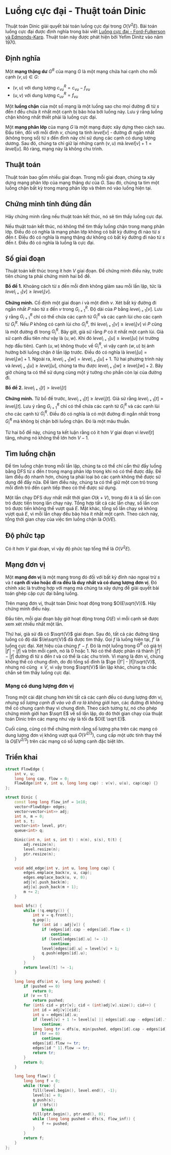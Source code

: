 # Luồng cực đại - Thuật toán Dinic

Thuật toán Dinic giải quyết bài toán luồng cực đại trong $O(V^2E)$. Bài toán luồng cực đại được định nghĩa trong bài viết [Luồng cực đại - Ford-Fulkerson và Edmonds-Karp](edmonds_karp.md). Thuật toán này được phát hiện bởi Yefim Dinitz vào năm 1970.

## Định nghĩa

Một **mạng thặng dư** $G^R$ của mạng $G$ là một mạng chứa hai cạnh cho mỗi cạnh $(v, u)\in G$:<br>

- $(v, u)$ với dung lượng $c_{vu}^R = c_{vu} - f_{vu}$
- $(u, v)$ với dung lượng $c_{uv}^R = f_{vu}$

Một **luồng chặn** của một số mạng là một luồng sao cho mọi đường đi từ $s$ đến $t$ đều chứa ít nhất một cạnh bị bão hòa bởi luồng này. Lưu ý rằng luồng chặn không nhất thiết phải là luồng cực đại.

Một **mạng phân lớp** của mạng $G$ là một mạng được xây dựng theo cách sau. Đầu tiên, đối với mỗi đỉnh $v$, chúng ta tính $level[v]$ - đường đi ngắn nhất (không trọng số) từ $s$ đến đỉnh này chỉ sử dụng các cạnh có dung lượng dương. Sau đó, chúng ta chỉ giữ lại những cạnh $(v, u)$ mà $level[v] + 1 = level[u]$. Rõ ràng, mạng này là không chu trình.

## Thuật toán

Thuật toán bao gồm nhiều giai đoạn. Trong mỗi giai đoạn, chúng ta xây dựng mạng phân lớp của mạng thặng dư của $G$. Sau đó, chúng ta tìm một luồng chặn bất kỳ trong mạng phân lớp và thêm nó vào luồng hiện tại.

## Chứng minh tính đúng đắn

Hãy chứng minh rằng nếu thuật toán kết thúc, nó sẽ tìm thấy luồng cực đại.

Nếu thuật toán kết thúc, nó không thể tìm thấy luồng chặn trong mạng phân lớp. Điều đó có nghĩa là mạng phân lớp không có bất kỳ đường đi nào từ $s$ đến $t$. Điều đó có nghĩa là mạng thặng dư không có bất kỳ đường đi nào từ $s$ đến $t$. Điều đó có nghĩa là luồng là cực đại.

## Số giai đoạn

Thuật toán kết thúc trong ít hơn $V$ giai đoạn. Để chứng minh điều này, trước tiên chúng ta phải chứng minh hai bổ đề.

**Bổ đề 1.** Khoảng cách từ $s$ đến mỗi đỉnh không giảm sau mỗi lần lặp, tức là $level_{i+1}[v] \ge level_i[v]$.

**Chứng minh.** Cố định một giai đoạn $i$ và một đỉnh $v$. Xét bất kỳ đường đi ngắn nhất $P$ nào từ $s$ đến $v$ trong $G_{i+1}^R$. Độ dài của $P$ bằng $level_{i+1}[v]$. Lưu ý rằng $G_{i+1}^R$ chỉ có thể chứa các cạnh từ $G_i^R$ và các cạnh lùi cho các cạnh từ $G_i^R$. Nếu $P$ không có cạnh lùi cho $G_i^R$, thì $level_{i+1}[v] \ge level_i[v]$ vì $P$ cũng là một đường đi trong $G_i^R$. Bây giờ, giả sử rằng $P$ có ít nhất một cạnh lùi. Giả sử cạnh đầu tiên như vậy là $(u, w)$. Khi đó $level_{i+1}[u] \ge level_i[u]$ (vì trường hợp đầu tiên). Cạnh $(u, w)$ không thuộc về $G_i^R$, vì vậy cạnh $(w, u)$ bị ảnh hưởng bởi luồng chặn ở lần lặp trước. Điều đó có nghĩa là $level_i[u] = level_i[w] + 1$. Ngoài ra, $level_{i+1}[w] = level_{i+1}[u] + 1$. Từ hai phương trình này và $level_{i+1}[u] \ge level_i[u]$, chúng ta thu được $level_{i+1}[w] \ge level_i[w] + 2$. Bây giờ chúng ta có thể sử dụng cùng một ý tưởng cho phần còn lại của đường đi.

**Bổ đề 2.** $level_{i+1}[t] > level_i[t]$

**Chứng minh.** Từ bổ đề trước, $level_{i+1}[t] \ge level_i[t]$. Giả sử rằng $level_{i+1}[t] = level_i[t]$. Lưu ý rằng $G_{i+1}^R$ chỉ có thể chứa các cạnh từ $G_i^R$ và các cạnh lùi cho các cạnh từ $G_i^R$. Điều đó có nghĩa là có một đường đi ngắn nhất trong $G_i^R$ mà không bị chặn bởi luồng chặn. Đó là một mâu thuẫn.

Từ hai bổ đề này, chúng ta kết luận rằng có ít hơn $V$ giai đoạn vì $level[t]$ tăng, nhưng nó không thể lớn hơn $V - 1$.

## Tìm luồng chặn

Để tìm luồng chặn trong mỗi lần lặp, chúng ta có thể chỉ cần thử đẩy luồng bằng DFS từ $s$ đến $t$ trong mạng phân lớp trong khi nó có thể được đẩy. Để làm điều đó nhanh hơn, chúng ta phải loại bỏ các cạnh không thể được sử dụng để đẩy nữa. Để làm điều này, chúng ta có thể giữ một con trỏ trong mỗi đỉnh trỏ đến cạnh tiếp theo có thể được sử dụng.

Một lần chạy DFS duy nhất mất thời gian $O(k+V)$, trong đó $k$ là số lần con trỏ được tiến trong lần chạy này. Tổng hợp tất cả các lần chạy, số lần con trỏ được tiến không thể vượt quá $E$. Mặt khác, tổng số lần chạy sẽ không vượt quá $E$, vì mỗi lần chạy đều bão hòa ít nhất một cạnh. Theo cách này, tổng thời gian chạy của việc tìm luồng chặn là $O(VE)$.

## Độ phức tạp

Có ít hơn $V$ giai đoạn, vì vậy độ phức tạp tổng thể là $O(V^2E)$.

## Mạng đơn vị

Một **mạng đơn vị** là một mạng trong đó đối với bất kỳ đỉnh nào ngoại trừ $s$ và $t$ **cạnh đi vào hoặc đi ra đều là duy nhất và có dung lượng đơn vị**. Đó chính xác là trường hợp với mạng mà chúng ta xây dựng để giải quyết bài toán ghép cặp cực đại bằng luồng.

Trên mạng đơn vị, thuật toán Dinic hoạt động trong $O(E\sqrt{V})$. Hãy chứng minh điều này.

Đầu tiên, mỗi giai đoạn bây giờ hoạt động trong $O(E)$ vì mỗi cạnh sẽ được xem xét nhiều nhất một lần.

Thứ hai, giả sử đã có $\sqrt{V}$ giai đoạn. Sau đó, tất cả các đường tăng luồng có độ dài $\le\sqrt{V}$ đã được tìm thấy. Gọi $f$ là luồng hiện tại, $f'$ là luồng cực đại. Xét hiệu của chúng $f' - f$. Đó là một luồng trong $G^R$ có giá trị $|f'| - |f|$ và trên mỗi cạnh, nó là $0$ hoặc $1$. Nó có thể được phân rã thành $|f'| - |f|$ đường đi từ $s$ đến $t$ và có thể là các chu trình. Vì mạng là đơn vị, chúng không thể có chung đỉnh, do đó tổng số đỉnh là $\ge (|f'| - |f|)\sqrt{V}$, nhưng nó cũng $\le V$, vì vậy trong $\sqrt{V}$ lần lặp khác, chúng ta chắc chắn sẽ tìm thấy luồng cực đại.

### Mạng có dung lượng đơn vị

Trong một cài đặt chung hơn khi tất cả các cạnh đều có dung lượng đơn vị, _nhưng số lượng cạnh đi vào và đi ra là không giới hạn_, các đường đi không thể có chung cạnh thay vì chung đỉnh. Theo cách tương tự, nó cho phép chứng minh giới hạn $\sqrt E$ về số lần lặp, do đó thời gian chạy của thuật toán Dinic trên các mạng như vậy là tối đa $O(E \sqrt E)$.

Cuối cùng, cũng có thể chứng minh rằng số lượng pha trên các mạng có dung lượng đơn vị không vượt quá $O(V^{2/3})$, cung cấp một ước tính thay thế là $O(EV^{2/3})$ trên các mạng có số lượng cạnh đặc biệt lớn.

## Triển khai

```{.cpp file=dinic}
struct FlowEdge {
    int v, u;
    long long cap, flow = 0;
    FlowEdge(int v, int u, long long cap) : v(v), u(u), cap(cap) {}
};

struct Dinic {
    const long long flow_inf = 1e18;
    vector<FlowEdge> edges;
    vector<vector<int>> adj;
    int n, m = 0;
    int s, t;
    vector<int> level, ptr;
    queue<int> q;

    Dinic(int n, int s, int t) : n(n), s(s), t(t) {
        adj.resize(n);
        level.resize(n);
        ptr.resize(n);
    }

    void add_edge(int v, int u, long long cap) {
        edges.emplace_back(v, u, cap);
        edges.emplace_back(u, v, 0);
        adj[v].push_back(m);
        adj[u].push_back(m + 1);
        m += 2;
    }

    bool bfs() {
        while (!q.empty()) {
            int v = q.front();
            q.pop();
            for (int id : adj[v]) {
                if (edges[id].cap - edges[id].flow < 1)
                    continue;
                if (level[edges[id].u] != -1)
                    continue;
                level[edges[id].u] = level[v] + 1;
                q.push(edges[id].u);
            }
        }
        return level[t] != -1;
    }

    long long dfs(int v, long long pushed) {
        if (pushed == 0)
            return 0;
        if (v == t)
            return pushed;
        for (int& cid = ptr[v]; cid < (int)adj[v].size(); cid++) {
            int id = adj[v][cid];
            int u = edges[id].u;
            if (level[v] + 1 != level[u] || edges[id].cap - edges[id].flow < 1)
                continue;
            long long tr = dfs(u, min(pushed, edges[id].cap - edges[id].flow));
            if (tr == 0)
                continue;
            edges[id].flow += tr;
            edges[id ^ 1].flow -= tr;
            return tr;
        }
        return 0;
    }

    long long flow() {
        long long f = 0;
        while (true) {
            fill(level.begin(), level.end(), -1);
            level[s] = 0;
            q.push(s);
            if (!bfs())
                break;
            fill(ptr.begin(), ptr.end(), 0);
            while (long long pushed = dfs(s, flow_inf)) {
                f += pushed;
            }
        }
        return f;
    }
};
```

